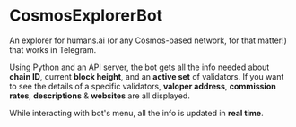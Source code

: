 # CosmosExplorerBot
An explorer for humans.ai (or any Cosmos-based network, for that matter!) that works in Telegram.

Using Python and an API server, the bot gets all the info needed about **chain ID**, current **block height**, and an **active set** of validators.
If you want to see the details of a specific validators, **valoper address**, **commission rates**, **descriptions** & **websites** are all displayed.

While interacting with bot's menu, all the info is updated in **real time**.
